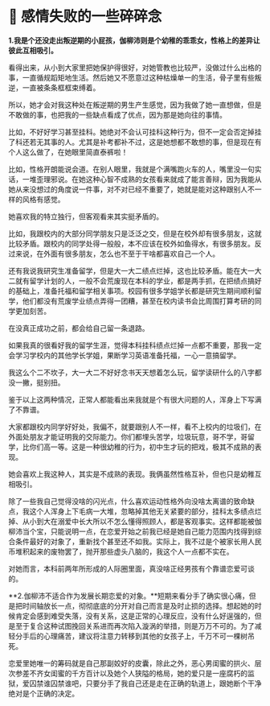 # 🥀 感情失败的一些碎碎念

**1.我是个还没走出叛逆期的小屁孩，伽柳沛则是个幼稚的乖乖女，性格上的差异让彼此互相吸引。**

看得出来，从小到大家里把她保护得很好，对她管教也比较严，没做过什么出格的事，一直循规蹈矩地生活。然后她又不愿意过这种枯燥单一的生活，骨子里有些叛逆，一直被条条框框束缚着。

所以，她才会对我这种处在叛逆期的男生产生感觉，因为我做了她一直想做，但是不敢做的事，也把我的一些缺点看成了优点，因为那是她向往的事情。

比如，不好好学习甚至挂科。她绝对不会认可挂科这种行为，但不一定会否定掉挂了科还若无其事的人。尤其是补考都补不过，这是她想都不敢想的事，但是现在有个人这么做了，在她眼里简直泰裤啦！

比如，性格开朗能说会道。在别人眼里，我就是个满嘴跑火车的人，嘴里没一句实话，一堆歪理邪说。在她这种心智不成熟的女孩看来就成了能言善辩，因为我能从她从来没想过的角度说一件事，对不对已经不重要了，她就是能对这种跟别人不一样的风格有感觉。

她喜欢我的特立独行，但客观看来其实挺矛盾的。

比如，我跟校内的大部分同学朋友只是泛泛之交，但是在校外却有很多朋友，这就比较矛盾。跟校内的同学处得一般般，本不应该在校外如鱼得水，有很多朋友。反过来说，在外面有很多朋友，怎么也不至于干啥都喜欢自己一个人。

还有我说我研究生准备留学，但是大一大二绩点烂掉，这也比较矛盾。能在大一大二就有留学计划的人，一般不会荒废现在本科的学业，都是两手抓，在把绩点搞好的基础上，准备托福和留学相关事项。校园有很多学姐学长都是研究生期间顺利留学，他们都没有荒废学业绩点弄得一团糟，甚至在校内读书会比周围打算考研的同学更加刻苦。

在没真正成功之前，都会给自己留一条退路。

如果我真的很看好我的留学生涯，觉得本科挂科绩点烂掉一点都不重要，那我一定会学习学校内的其他学长学姐，果断学习英语准备托福，一心一意搞留学。

我这么个二不坎子，大一大二不好好念书天天想着怎么玩，留学读研什么的八字都没一撇，挺别扭。

鉴于以上这两种情况，正常人都能看出来我就是个有很大问题的人，浑身上下写满了不靠谱。

大家都跟校内同学好好处，我偏不，就要跟别人不一样，看不上校内的垃圾们，在外面处朋友才能证明我的交际能力。你们都埋头苦学，垃圾玩意，哥不学，哥留学，比你们高一等。这是一种很幼稚的行为，初中生才玩的把戏，极其不成熟的表现。

她会喜欢上我这种人，其实是不成熟的表现。我俩虽然性格互补，但也只是幼稚互相吸引。

除了一些我自己觉得没啥的闪光点，什么喜欢运动性格外向没啥太离谱的致命缺点，我这个人浑身上下毛病一大堆，忽略掉其他无关紧要的部分，挂科太多绩点烂掉、从小到大在溺爱中长大所以不怎么懂得照顾人，都是客观事实。这样都能被伽柳沛当个宝，只能说明一点，在恋爱开始之前我已经是她自己能力范围内找得到综合条件最好的对象了，重新找个甚至还不如我。实际上，我不过是个被家长用人民币堆积起来的废物罢了，抛开那些虚头八脑的，我这个人一点都不实在。

对她而言，本科前两年所形成的人际圈里面，真没啥正经男孩有个靠谱恋爱可谈的。

**2.伽柳沛不适合作为发展长期恋爱的对象。**短期来看分手了确实很心痛，但是把时间轴放长一点，彻彻底底的分开对自己而言是及时止损的选择。想起她的时候肯定会感到难受失落，没有关系，这是正常的心理反应，没有什么好逞强的，但是至于复合这种试图挽回关系进而再次陷入漩涡的举措，则是万万不可的。为了减轻分手后的心理痛苦，建议将注意力转移到其他的女孩子上，千万不可一棵树吊死。

恋爱里她唯一的筹码就是自己那副姣好的皮囊，除此之外，恶心男闺蜜的拱火、层次参差不齐女闺蜜的千方百计以及她个人狭隘的格局，她的爱只是一座腐朽的监狱，爱囚禁谁囚禁谁吧，只要分手了我自己还是走在正确的轨道上，跟她断个干净绝对是个正确的决定。
